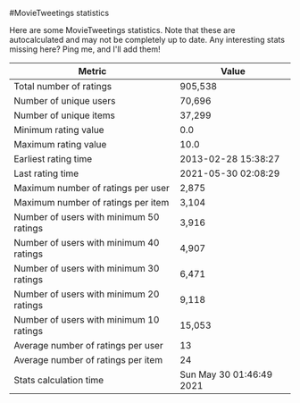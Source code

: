 #MovieTweetings statistics

Here are some MovieTweetings statistics. Note that these are autocalculated and may not be completely up to date. Any interesting stats missing here? Ping me, and I'll add them!

Metric | Value
--- | ---
Total number of ratings                 | 905,538
Number of unique users                  | 70,696
Number of unique items                  | 37,299
Minimum rating value                    | 0.0
Maximum rating value                    | 10.0
Earliest rating time                    | 2013-02-28 15:38:27
Last rating time                        | 2021-05-30 02:08:29
Maximum number of ratings per user      | 2,875
Maximum number of ratings per item      | 3,104
Number of users with minimum 50 ratings | 3,916
Number of users with minimum 40 ratings | 4,907
Number of users with minimum 30 ratings | 6,471
Number of users with minimum 20 ratings | 9,118
Number of users with minimum 10 ratings | 15,053
Average number of ratings per user      | 13
Average number of ratings per item      | 24
Stats calculation time                  | Sun May 30 01:46:49 2021

